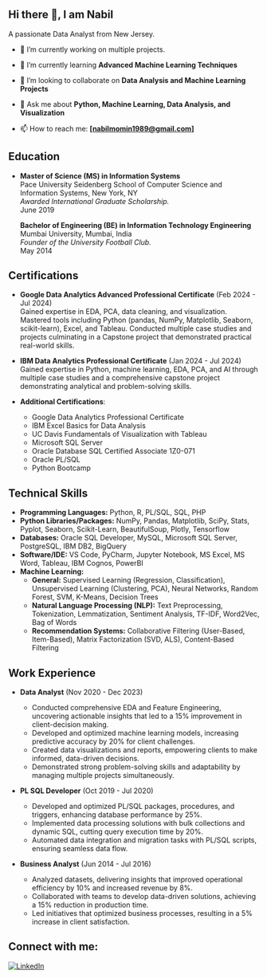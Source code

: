 ## Hi there 👋, I am Nabil

A passionate Data Analyst from New Jersey.


- 🔭 I’m currently working on multiple projects.
 
- 🌱 I’m currently learning **Advanced Machine Learning Techniques**
 
- 👯 I’m looking to collaborate on **Data Analysis and Machine Learning Projects**
 
- 💬 Ask me about **Python, Machine Learning, Data Analysis, and Visualization**
 
- 📫 How to reach me: **[nabilmomin1989@gmail.com]**

## Education

- **Master of Science (MS) in Information Systems**  
  Pace University Seidenberg School of Computer Science and Information Systems, New York, NY  
  *Awarded International Graduate Scholarship.*  
  June 2019

  **Bachelor of Engineering (BE) in Information Technology Engineering**  
  Mumbai University, Mumbai, India  
  *Founder of the University Football Club.*  
  May 2014

## Certifications

- **Google Data Analytics Advanced Professional Certificate** (Feb 2024 - Jul 2024)  
  Gained expertise in EDA, PCA, data cleaning, and visualization. Mastered tools including Python (pandas, NumPy, Matplotlib, Seaborn, scikit-learn), Excel, and Tableau. Conducted multiple case studies and projects culminating in a Capstone project that demonstrated practical real-world skills.

- **IBM Data Analytics Professional Certificate** (Jan 2024 - Jul 2024)  
  Gained expertise in Python, machine learning, EDA, PCA, and AI through multiple case studies and a comprehensive capstone project demonstrating analytical and problem-solving skills.

- **Additional Certifications**:
  - Google Data Analytics Professional Certificate
  - IBM Excel Basics for Data Analysis
  - UC Davis Fundamentals of Visualization with Tableau
  - Microsoft SQL Server
  - Oracle Database SQL Certified Associate 1Z0-071
  - Oracle PL/SQL
  - Python Bootcamp

  
## Technical Skills

- **Programming Languages:** Python, R, PL/SQL, SQL, PHP
- **Python Libraries/Packages:** NumPy, Pandas, Matplotlib, SciPy, Stats, Pyplot, Seaborn, Scikit-Learn, BeautifulSoup, Plotly, Tensorflow
- **Databases:** Oracle SQL Developer, MySQL, Microsoft SQL Server, PostgreSQL, IBM DB2, BigQuery
- **Software/IDE:** VS Code, PyCharm, Jupyter Notebook, MS Excel, MS Word, Tableau, IBM Cognos, PowerBI
- **Machine Learning:**
  - **General:** Supervised Learning (Regression, Classification), Unsupervised Learning (Clustering, PCA), Neural Networks, Random Forest, SVM, K-Means, Decision Trees
  - **Natural Language Processing (NLP):** Text Preprocessing, Tokenization, Lemmatization, Sentiment Analysis, TF-IDF, Word2Vec, Bag of Words
  - **Recommendation Systems:** Collaborative Filtering (User-Based, Item-Based), Matrix Factorization (SVD, ALS), Content-Based Filtering


## Work Experience

- **Data Analyst** (Nov 2020 - Dec 2023)  
  - Conducted comprehensive EDA and Feature Engineering, uncovering actionable insights that led to a 15% improvement in client-decision making.
  - Developed and optimized machine learning models, increasing predictive accuracy by 20% for client challenges.
  - Created data visualizations and reports, empowering clients to make informed, data-driven decisions.
  - Demonstrated strong problem-solving skills and adaptability by managing multiple projects simultaneously.

- **PL SQL Developer** (Oct 2019 - Jul 2020)  
  - Developed and optimized PL/SQL packages, procedures, and triggers, enhancing database performance by 25%.
  - Implemented data processing solutions with bulk collections and dynamic SQL, cutting query execution time by 20%.
  - Automated data integration and migration tasks with PL/SQL scripts, ensuring seamless data flow.

- **Business Analyst** (Jun 2014 - Jul 2016)  
  - Analyzed datasets, delivering insights that improved operational efficiency by 10% and increased revenue by 8%.
  - Collaborated with teams to develop data-driven solutions, achieving a 15% reduction in production time.
  - Led initiatives that optimized business processes, resulting in a 5% increase in client satisfaction.

## Connect with me:

[![LinkedIn](https://img.shields.io/badge/-LinkedIn-blue)](https://www.linkedin.com/in/nabilmomin/)
